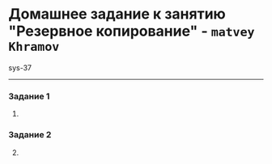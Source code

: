 # Домашнее задание к занятию "Резервное копирование" - `matvey Khramov`  
sys-37

---

### Задание 1

1.


### Задание 2

2.
